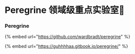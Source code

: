# Peregrine 领域级重点实验室🚩

### P**eregrine**

{% embed url="https://github.com/wardbradt/peregrine" %}

{% embed url="https://guhhhhaa.gitbook.io/peregrine/" %}

